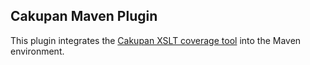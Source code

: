 <!--

    Copyright 2011 Matthias Nuessler <m.nuessler@web.de>

    Licensed under the Apache License, Version 2.0 (the "License");
    you may not use this file except in compliance with the License.
    You may obtain a copy of the License at

        http://www.apache.org/licenses/LICENSE-2.0

    Unless required by applicable law or agreed to in writing, software
    distributed under the License is distributed on an "AS IS" BASIS,
    WITHOUT WARRANTIES OR CONDITIONS OF ANY KIND, either express or implied.
    See the License for the specific language governing permissions and
    limitations under the License.

-->

Cakupan Maven Plugin
--------------------

This plugin integrates the [Cakupan XSLT coverage tool][ckpn] into the Maven
environment.

[ckpn]: http://code.google.com/p/cakupan/ "Cakupan project page"

